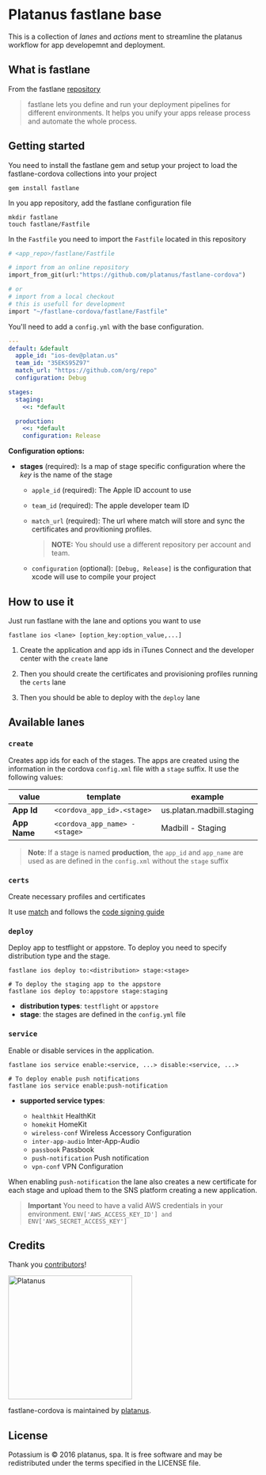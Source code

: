 # Platanus fastlane base

This is a collection of *lanes* and *actions* ment to streamline the
platanus workflow for app developemnt and deployment.

## What is fastlane

From the fastlane [repository][fastlane-repo]

> fastlane lets you define and run your deployment pipelines for different
> environments. It helps you unify your apps release process and automate the
> whole process.

## Getting started

You need to install the fastlane gem and setup your project to load the
fastlane-cordova collections into your project

    gem install fastlane

In you app repository, add the fastlane configuration file

    mkdir fastlane
    touch fastlane/Fastfile

In the `Fastfile` you need to import the `Fastfile` located in this repository

```ruby
# <app_repo>/fastlane/Fastfile

# import from an online repository
import_from_git(url:"https://github.com/platanus/fastlane-cordova")

# or
# import from a local checkout
# this is usefull for development
import "~/fastlane-cordova/fastlane/Fastfile"
```

You'll need to add a `config.yml` with the base configuration.

```yaml
---
default: &default
  apple_id: "ios-dev@platan.us"
  team_id: "35EKS95Z97"
  match_url: "https://github.com/org/repo"
  configuration: Debug

stages:
  staging:
    <<: *default

  production:
    <<: *default
    configuration: Release
```

**Configuration options:**

- **stages** (required):
Is a map of stage specific configuration where the *key*
is the name of the stage

  - `apple_id` (required): The Apple ID account to use

  - `team_id` (required): The apple developer team ID

  - `match_url` (required):
      The url where match will store and sync the certificates and
      provitioning profiles.
      > **NOTE:** You should use a different repository per account and team.

  - `configuration` (optional): `[Debug, Release]` is the configuration
    that xcode will use to compile your project

## How to use it

Just run fastlane with the lane and options you want to use

    fastlane ios <lane> [option_key:option_value,...]

1. Create the application and app ids in iTunes Connect and the developer
center with the `create` lane

1. Then you should create the certificates and provisioning profiles running
the `certs` lane

1. Then you should be able to deploy with the `deploy` lane

## Available lanes

### `create`

Creates app ids for each of the stages. The apps are created using the
information in the cordova `config.xml` file with a `stage` suffix.
It use the following values:

| value        | template                       | example                   |
| ------------ | ------------------------------ | ------------------------- |
| **App Id**   | `<cordova_app_id>.<stage>`     | us.platan.madbill.staging |
| **App Name** | `<cordova_app_name> - <stage>` | Madbill - Staging         |

> **Note**: If a stage is named **production**, the `app_id` and `app_name` are
> used as are defined in the `config.xml` without the `stage` suffix

### `certs`

Create necessary profiles and certificates

It use [match][fastlane-match] and follows the
[code signing guide][codesigning-guide]

### `deploy`

Deploy app to testflight or appstore. To deploy you need to specify
distribution type and the stage.

```shell
fastlane ios deploy to:<distribution> stage:<stage>

# To deploy the staging app to the appstore
fastlane ios deploy to:appstore stage:staging
```

- **distribution types**: `testflight` or `appstore`
- **stage**: the stages are defined in the `config.yml` file

### `service`

Enable or disable services in the application.

```shell
fastlane ios service enable:<service, ...> disable:<service, ...>

# To deploy enable push notifications
fastlane ios service enable:push-notification
```

- **supported service types**:

  - `healthkit` HealthKit
  - `homekit` HomeKit
  - `wireless-conf` Wireless Accessory Configuration
  - `inter-app-audio` Inter-App-Audio
  - `passbook` Passbook
  - `push-notification` Push notification
  - `vpn-conf` VPN Configuration

When enabling `push-notification` the lane also creates a new certificate for
each stage and upload them to the SNS platform creating a new application.

> **Important** You need to have a valid AWS credentials in your
> environment. `ENV['AWS_ACCESS_KEY_ID'] and ENV['AWS_SECRET_ACCESS_KEY']`

## Credits

Thank you [contributors](https://github.com/platanus/fastlane-cordova/graphs/contributors)!

<img src="http://platan.us/gravatar_with_text.png" alt="Platanus" width="250"/>

fastlane-cordova is maintained by [platanus](http://platan.us).

## License

Potassium is © 2016 platanus, spa. It is free software and may be redistributed
under the terms specified in the LICENSE file.

[fastlane-repo]: https://github.com/fastlane/fastlane
[fastlane-match]: https://github.com/fastlane/match
[codesigning-guide]: https://codesigning.guide
